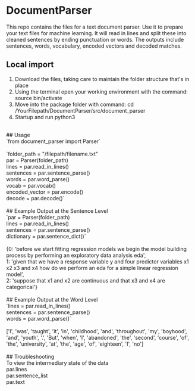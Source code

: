 # DocumentParser<br>
This repo contains the files for a text document parser. Use it to prepare your text files for machine learning. It will read in lines and split these into cleaned sentences by ending punctuation or words. The outputs include sentences, words, vocabulary, encoded vectors and decoded matches.
<br>
## Local import<br>
1. Download the files, taking care to maintain the folder structure that's in place<br>
2. Using the terminal open your working environment with the command: source bin/activate<br>
3. Move into the package folder with command: cd /YourFilepath/DocumentParser/src/document_parser<br>
4. Startup and run python3<br>
<br>
## Usage<br>
`from document_parser import Parser`<br>
<br>
`folder_path = "/filepath/filename.txt"<br>  
par = Parser(folder_path)<br>
lines = par.read_in_lines()<br>
sentences = par.sentence_parse()<br>
words = par.word_parse()<br>
vocab = par.vocab()<br>
encoded_vector = par.encode()<br>
decode = par.decode()`<br>  
<br>
## Example Output at the Sentence Level<br>
`par = Parser(folder_path)<br>
lines = par.read_in_lines()<br>
sentences = par.sentence_parse()<br>
dictionary = par.sentence_dict()`<br>    
<br>
{0: 'before we start fitting regression models we begin the model building process by performing an exploratory data analysis eda',<br>    
 1: 'given that we have a response variable y and four predictor variables x1 x2 x3 and x4 how do we perform an eda for a simple linear regression model',<br>  
 2: 'suppose that x1 and x2 are continuous and that x3 and x4 are categorical'}<br>  
<br>
## Example Output at the Word Level<br>
`lines = par.read_in_lines()<br>
sentences = par.sentence_parse()<br>
words = par.word_parse()`<br>
<br>
['I', 'was', 'taught', 'it', 'in', 'childhood', 'and', 'throughout', 'my', 'boyhood', 'and', 'youth', '.', 'But', 'when', 'I', 'abandoned', 'the', 'second', 'course', 'of', 'the', 'university', 'at', 'the', 'age', 'of', 'eighteen', 'I', 'no']<br>
<br>
## Troubleshooting<br>
To view the intermediary state of the data<br>
par.lines<br>
par.sentence_list<br>
par.text<br>

